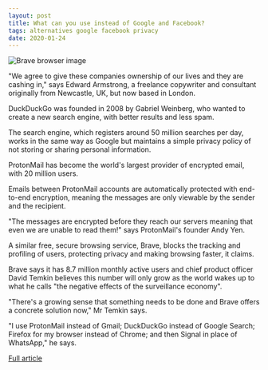 ```yaml
---
layout: post
title: What can you use instead of Google and Facebook?
tags: alternatives google facebook privacy
date: 2020-01-24
---
```


![Brave browser image](https://ichef.bbci.co.uk/news/624/cpsprodpb/94EC/production/_109742183_brave1_rewards_3devices-2x-c-1.jpg)

"We agree to give these companies ownership of our lives and they 
are cashing in," says Edward Armstrong, a freelance copywriter and 
consultant originally from Newcastle, UK, but now based in London.

DuckDuckGo was founded in 2008 by Gabriel Weinberg, who wanted to 
create a new search engine, with better results and less spam.

The search engine, which registers around 50 million searches per 
day, works in the same way as Google but maintains a simple privacy 
policy of not storing or sharing personal information.

ProtonMail has become the world's largest provider of encrypted email, 
with 20 million users.

Emails between ProtonMail accounts are automatically protected with 
end-to-end encryption, meaning the messages are only viewable by the 
sender and the recipient.

"The messages are encrypted before they reach our servers meaning that 
even we are unable to read them!" says ProtonMail's founder Andy Yen.

A similar free, secure browsing service, Brave, blocks the tracking and 
profiling of users, protecting privacy and making browsing faster, it claims.

Brave says it has 8.7 million monthly active users and chief product 
officer David Temkin believes this number will only grow as the world 
wakes up to what he calls "the negative effects of the surveillance economy".

"There's a growing sense that something needs to be done and Brave offers 
a concrete solution now," Mr Temkin says.

"I use ProtonMail instead of Gmail; DuckDuckGo instead of Google Search; Firefox 
for my browser instead of Chrome; and then Signal in place of WhatsApp," he says.

[Full article](https://www.bbc.com/news/business-50460712)

